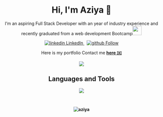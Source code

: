 <h1 align='center'> Hi, I'm Aziya 👋 </h1>

 <p align='center'>I’m an aspiring Full Stack Developer with an year of industry experience and recently graduated from a web development Bootcamp<img src="https://media.giphy.com/media/WUlplcMpOCEmTGBtBW/giphy.gif" width="30"></p>
 <p align='center'>
  <a href="https://www.linkedin.com/in/aziya-nissam-89994b153" rel="nofollow noreferrer">
    <img src="https://i.stack.imgur.com/gVE0j.png" alt="linkedin"> LinkedIn
  </a> &nbsp; 
  <a href="https://github.com/aziyanissam" rel="nofollow noreferrer">
    <img src="https://i.stack.imgur.com/tskMh.png" alt="github"> Follow
  </a>
  <br>
  <div align='center'>
  <p> Here is my portfolio 
   Contact me <a href="mailto:aziyanissam94@gmail.com"><b>here ✉️<b></a> 
</p>
    </div>
  
</p>
<p align="center">
  <a href="https://www.codewars.com/users/aziya_nissam">
    <img src="https://www.codewars.com/users/aziya_nissam/badges/large" />
  </a>
</p>

<h2 align='center'> Languages and Tools </h2>
<p align="center">
  <a href="https://skillicons.dev">
    <img src="https://skillicons.dev/icons?i=js,react,html,css,tailwind,threejs,bootstrap,nodejs,express,mongodb,babel,azure" />
  </a>
</p>
</br>
<div align="center">
<p><img align="center" src="https://github-readme-stats.vercel.app/api/top-langs?username=aziyanissam&show_icons=true&locale=en&layout=compact" alt="aziya" /></p></div>



